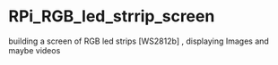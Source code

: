 # RPi_RGB_led_strrip_screen
building a screen of RGB led strips [WS2812b] , displaying Images and maybe videos

